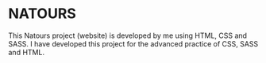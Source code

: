 # NATOURS
This Natours project (website) is developed by me using HTML, CSS and SASS. I have developed this project for the advanced practice of CSS, SASS and HTML.
